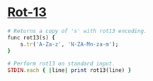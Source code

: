 [1]: http://rosettacode.org/wiki/Rot-13

# [Rot-13][1]

```ruby
# Returns a copy of 's' with rot13 encoding.
func rot13(s) {
    s.tr('A-Za-z', 'N-ZA-Mn-za-m');
}
 
# Perform rot13 on standard input.
STDIN.each { |line| print rot13(line) }
```